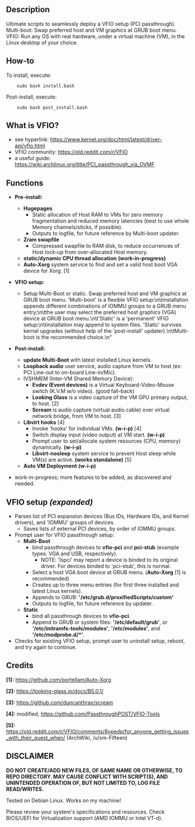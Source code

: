 ## Description
Ultimate scripts to seamlessly deploy a VFIO setup (PCI passthrough). Multi-boot: Swap preferred host and VM graphics at GRUB boot menu. VFIO: Run any OS with real hardware, under a virtual machine (VM), in the Linux desktop of your choice.

## How-to
To install, execute:

        sudo bash install.bash

Post-install, execute:

        sudo bash post_install.bash

## What is VFIO?
* see hyperlink:        https://www.kernel.org/doc/html/latest/driver-api/vfio.html
* VFIO community:       https://old.reddit.com/r/VFIO
* a useful guide:       https://wiki.archlinux.org/title/PCI_passthrough_via_OVMF

## Functions
* **Pre-install:**
    * **Hugepages**
        * Static allocation of Host RAM to VMs for zero memory fragmentation and reduced memory latencies (best to use whole Memory channels/sticks, if possible).
        * Outputs to logfile, for future reference by Multi-boot updater.
    * **Zram swapfile**
        * Compressed swapfile to RAM disk, to reduce occurrences of Host lock-up from over-allocated Host memory.
    * **static/dynamic CPU thread allocation** **(work-in-progress)**
    * **Auto-Xorg** system service to find and set a valid host boot VGA device for Xorg. [1]
* **VFIO setup:**
    * Setup Multi-Boot or static. Swap preferred host and VM graphics at GRUB boot menu. 'Multi-boot' is a flexible VFIO setup:\n\tinstallation appends different combinations of IOMMU groups to a GRUB menu entry;\n\tthe user may select the preferred host graphics (VGA) device at GRUB boot menu.\n\t'Static' is a 'permanent' VFIO setup:\n\tinstallation may append to system files. 'Static' survives kernel upgrades (without help of the 'post-install' updater).\n\tMulti-boot is the recommended choice.\n"

* **Post-install:**
    * **update Multi-Boot** with latest installed Linux kernels.
    * **Loopback audio** user service, audio capture from VM to host (ex: PCI Line-out to on-board Line-in/Mic).
    * IVSHMEM (Inter-VM Shared Memory Device):
        * **Evdev (Event devices)** is a Virtual Keyboard-Video-Mouse switch (K.V.M w/o video). (good fall-back)
        * **Looking Glass** is a video capture of the VM GPU primary output, to host. [2]
        * **Scream** is audio capture (virtual audio cable) over virtual network bridge, from VM to host. [3]
    * **Libvirt hooks** [4]
        * Invoke 'hooks' for individual VMs. **(w-i-p)** [4]
        * Switch display input (video output) at VM start. **(w-i-p)**
        * Prompt user to set/allocate system resources (CPU, memory) dynamically. **(w-i-p)**
        * **Libvirt-nosleep** system service to prevent Host sleep while VM(s) are active. **(works standalone)** [5]
    * **Auto VM Deployment** **(w-i-p)**

* work-in-progress; more features to be added, as discovered and needed.

## VFIO setup *(expanded)*
* Parses list of PCI expansion devices (Bus IDs, Hardware IDs, and Kernel drivers), and 'IOMMU' groups of devices.
    * Saves lists of external PCI devices, by order of IOMMU groups.
* Prompt user for VFIO passthrough setup:
    * **Multi-Boot**
        * bind passthrough devices to **vfio-pci** and **pci-stub** (example types: VGA and USB, respectively).
            * NOTE: 'lspci' may report a device is binded to its original driver. For devices binded to 'pci-stub', this is normal.
        * Select a host VGA boot device at GRUB menu.   (**Auto-Xorg** [1] is recommended)
        * Creates up to three menu entries (for first three installed and latest Linux kernels).
        * Appends to GRUB: **'/etc/grub.d/proxifiedScripts/custom'**
        * Outputs to logfile, for future reference by updater.
    * **Static**
        * bind all passthrough devices to **vfio-pci**.
        * Append to GRUB or system files:   **'/etc/default/grub'**, or **'/etc/initramfs-tools/modules'**, **'/etc/modules'**, and **'/etc/modprobe.d/*'**.
* Checks for existing VFIO setup, prompt user to uninstall setup, reboot, and try again to continue.

## Credits
**[1]:** https://github.com/portellam/Auto-Xorg

**[2]:** https://looking-glass.io/docs/B5.0.1/

**[3]:** https://github.com/duncanthrax/scream

**[4]:** modified, https://github.com/PassthroughPOST/VFIO-Tools

**[5]:** https://old.reddit.com/r/VFIO/comments/8ypedp/for_anyone_getting_issues_with_their_guest_when/ (ArchWiki, /u/sm-Fifteen)

## DISCLAIMER
**DO NOT CREATE/ADD NEW FILES, OF SAME NAME OR OTHERWISE, TO REPO DIRECTORY. MAY CAUSE CONFLICT WITH SCRIPT(S), AND UNINTENDED OPERATION OF, BUT NOT LIMITED TO, LOG FILE READ/WRITES.**

Tested on Debian Linux. Works on my machine!

Please review your system's specifications and resources. Check BIOS/UEFI for Virtualization support (AMD IOMMU or Intel VT-d).